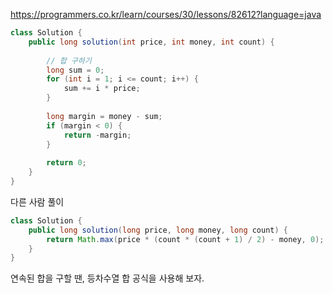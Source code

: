 https://programmers.co.kr/learn/courses/30/lessons/82612?language=java

```java
class Solution {
    public long solution(int price, int money, int count) {
        
        // 합 구하기
        long sum = 0;
        for (int i = 1; i <= count; i++) {
            sum += i * price;
        }
        
        long margin = money - sum;
        if (margin < 0) {
            return -margin;
        }
        
        return 0;
    }
}
```

다른 사람 풀이
```java
class Solution {
    public long solution(long price, long money, long count) {
        return Math.max(price * (count * (count + 1) / 2) - money, 0);
    }
}
```

연속된 합을 구할 땐, 등차수열 합 공식을 사용해 보자.
